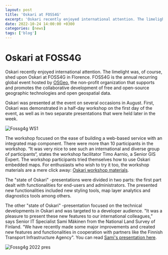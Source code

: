 ```yaml
---
layout: post
title: 'Oskari at FOSS4G'
excerpt: 'Oskari recently enjoyed international attention. The limelight was, of course, shed upon Oskari at FOSS4G in Florence.'
date: 2022-10-24 14:00:00 +0300
categories: [news]
tags: ['blog']
---
```


# Oskari at FOSS4G

Oskari recently enjoyed international attention. The limelight was, of course, shed upon Oskari at FOSS4G in Florence. FOSS4G is the annual recurring global event hosted by [OSGeo](https://www.osgeo.org/), the non-profit organization that supports and promotes the collaborative development of free and open-source geographic technologies and open geospatial data.

Oskari was presented at the event on several occasions in August. First, Oskari was demonstrated in a half-day workshop on the first day of the event, as well as in two separate presentations that were held later in the week.

![Fossg4g WS1](/assets/images/blog/fossg4g2022/ws1.jpg)

The workshop focused on the ease of building a web-based service with an integrated map component. There were more than 10 participants in the workshop. “It was very nice to see such an international and diverse group of participants“, states the workshop facilitator Timo Aarnio, a Senior GIS Expert. The workshop participants tried themselves how to use Oskari embedded maps. For enthusiasts who wish to try it too, the workshop materials are a mere click away: [Oskari workshop materials](https://oskari.org/documentation/examples/FOSS4G_2022/workshop).

The "state of Oskari" -presentations were divided in two parts: the first part dealt with functionalities for end-users and administrators. The presented new functionalities included new styling tools, map layer analytics and diagnostics tools among others.

The other "state of Oskari" -presentation focused on the technical developments in Oskari and was targeted to a developer audience. "It was a pleasure to present these new features to our international colleagues,” says Senior IT Specialist Sami Mäkinen from the National Land Survey of Finland. “We have recently made some major improvements and created new features and functionalities in cooperation with partners like the Finnish Transport Infrastructure Agency". You can read [Sami's presentation here](https://zakarfin.github.io/oskari_foss4g_2022/).

![Fossg4g 2022 pres](/assets/images/blog/fossg4g2022/pres.jpg)
